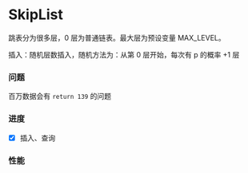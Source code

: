 # SkipList



跳表分为很多层，0 层为普通链表。最大层为预设变量 MAX_LEVEL。

插入：随机层数插入，随机方法为：从第 0 层开始，每次有 p 的概率 +1 层



### 问题

百万数据会有 `return 139`  的问题



### 进度



- [x] 插入、查询



### 性能
